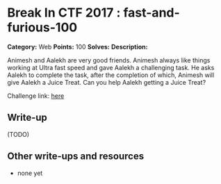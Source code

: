 # Break In CTF 2017 : fast-and-furious-100

**Category:** Web
**Points:** 100
**Solves:** 
**Description:**

Animesh and Aalekh are very good friends. Animesh always like things working at Ultra fast speed and gave Aalekh a challenging task. He asks Aalekh to complete the task, after the completion of which, Animesh will give Aalekh a Juice Treat. Can you help Aalekh getting a Juice Treat? 

Challenge link: [here](https://felicity.iiit.ac.in/contest/extra/fastandfurious/)

## Write-up

(TODO)

## Other write-ups and resources

* none yet
